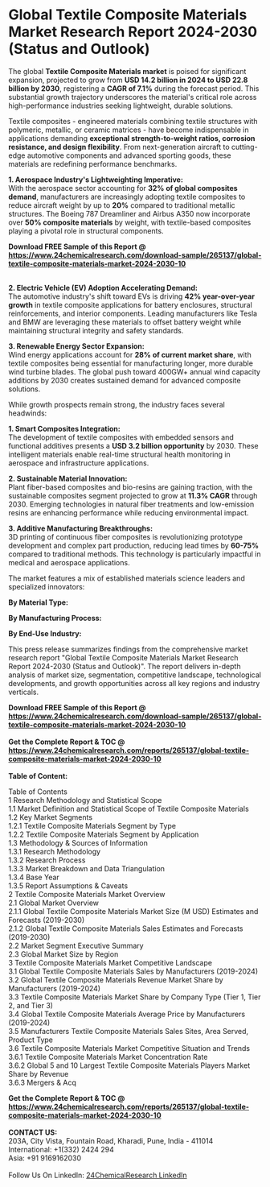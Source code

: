 <h1>Global Textile Composite Materials Market Research Report 2024-2030 (Status and Outlook)</h1><p>The global <strong>Textile Composite Materials market</strong> is poised for significant expansion, projected to grow from <strong>USD 14.2 billion in 2024 to USD 22.8 billion by 2030</strong>, registering a <strong>CAGR of 7.1%</strong> during the forecast period. This substantial growth trajectory underscores the material's critical role across high-performance industries seeking lightweight, durable solutions.</p><p>Textile composites - engineered materials combining textile structures with polymeric, metallic, or ceramic matrices - have become indispensable in applications demanding <strong>exceptional strength-to-weight ratios, corrosion resistance, and design flexibility</strong>. From next-generation aircraft to cutting-edge automotive components and advanced sporting goods, these materials are redefining performance benchmarks.</p><p><strong>1. Aerospace Industry's Lightweighting Imperative:</strong><br>
With the aerospace sector accounting for <strong>32% of global composites demand</strong>, manufacturers are increasingly adopting textile composites to reduce aircraft weight by up to <strong>20%</strong> compared to traditional metallic structures. The Boeing 787 Dreamliner and Airbus A350 now incorporate over <strong>50% composite materials</strong> by weight, with textile-based composites playing a pivotal role in structural components.</p><div><b>Download FREE Sample of this Report @ 
            <a href="https://www.24chemicalresearch.com/download-sample/265137/global-textile-composite-materials-market-2024-2030-10">
            https://www.24chemicalresearch.com/download-sample/265137/global-textile-composite-materials-market-2024-2030-10</a></b></div><br><p><strong>2. Electric Vehicle (EV) Adoption Accelerating Demand:</strong><br>
The automotive industry's shift toward EVs is driving <strong>42% year-over-year growth</strong> in textile composite applications for battery enclosures, structural reinforcements, and interior components. Leading manufacturers like Tesla and BMW are leveraging these materials to offset battery weight while maintaining structural integrity and safety standards.</p><p><strong>3. Renewable Energy Sector Expansion:</strong><br>
Wind energy applications account for <strong>28% of current market share</strong>, with textile composites being essential for manufacturing longer, more durable wind turbine blades. The global push toward 400GW+ annual wind capacity additions by 2030 creates sustained demand for advanced composite solutions.</p><p>While growth prospects remain strong, the industry faces several headwinds:</p><p><strong>1. Smart Composites Integration:</strong><br>
The development of textile composites with embedded sensors and functional additives presents a <strong>USD 3.2 billion opportunity</strong> by 2030. These intelligent materials enable real-time structural health monitoring in aerospace and infrastructure applications.</p><p><strong>2. Sustainable Material Innovation:</strong><br>
Plant fiber-based composites and bio-resins are gaining traction, with the sustainable composites segment projected to grow at <strong>11.3% CAGR</strong> through 2030. Emerging technologies in natural fiber treatments and low-emission resins are enhancing performance while reducing environmental impact.</p><p><strong>3. Additive Manufacturing Breakthroughs:</strong><br>
3D printing of continuous fiber composites is revolutionizing prototype development and complex part production, reducing lead times by <strong>60-75%</strong> compared to traditional methods. This technology is particularly impactful in medical and aerospace applications.</p><p>The market features a mix of established materials science leaders and specialized innovators:</p><p><strong>By Material Type:</strong></p><p><strong>By Manufacturing Process:</strong></p><p><strong>By End-Use Industry:</strong></p><p>This press release summarizes findings from the comprehensive market research report "Global Textile Composite Materials Market Research Report 2024-2030 (Status and Outlook)". The report delivers in-depth analysis of market size, segmentation, competitive landscape, technological developments, and growth opportunities across all key regions and industry verticals.</p><div><b>Download FREE Sample of this Report @ 
            <a href="https://www.24chemicalresearch.com/download-sample/265137/global-textile-composite-materials-market-2024-2030-10">
            https://www.24chemicalresearch.com/download-sample/265137/global-textile-composite-materials-market-2024-2030-10</a></b></div><br><div><b>Get the Complete Report & TOC @ 
            <a href="https://www.24chemicalresearch.com/reports/265137/global-textile-composite-materials-market-2024-2030-10">
            https://www.24chemicalresearch.com/reports/265137/global-textile-composite-materials-market-2024-2030-10</a></b></div><br>
            <b>Table of Content:</b><p>Table of Contents<br />
1 Research Methodology and Statistical Scope<br />
1.1 Market Definition and Statistical Scope of Textile Composite Materials<br />
1.2 Key Market Segments<br />
1.2.1 Textile Composite Materials Segment by Type<br />
1.2.2 Textile Composite Materials Segment by Application<br />
1.3 Methodology & Sources of Information<br />
1.3.1 Research Methodology<br />
1.3.2 Research Process<br />
1.3.3 Market Breakdown and Data Triangulation<br />
1.3.4 Base Year<br />
1.3.5 Report Assumptions & Caveats<br />
2 Textile Composite Materials Market Overview<br />
2.1 Global Market Overview<br />
2.1.1 Global Textile Composite Materials Market Size (M USD) Estimates and Forecasts (2019-2030)<br />
2.1.2 Global Textile Composite Materials Sales Estimates and Forecasts (2019-2030)<br />
2.2 Market Segment Executive Summary<br />
2.3 Global Market Size by Region<br />
3 Textile Composite Materials Market Competitive Landscape<br />
3.1 Global Textile Composite Materials Sales by Manufacturers (2019-2024)<br />
3.2 Global Textile Composite Materials Revenue Market Share by Manufacturers (2019-2024)<br />
3.3 Textile Composite Materials Market Share by Company Type (Tier 1, Tier 2, and Tier 3)<br />
3.4 Global Textile Composite Materials Average Price by Manufacturers (2019-2024)<br />
3.5 Manufacturers Textile Composite Materials Sales Sites, Area Served, Product Type<br />
3.6 Textile Composite Materials Market Competitive Situation and Trends<br />
3.6.1 Textile Composite Materials Market Concentration Rate<br />
3.6.2 Global 5 and 10 Largest Textile Composite Materials Players Market Share by Revenue<br />
3.6.3 Mergers & Acq</p><div><b>Get the Complete Report & TOC @ 
            <a href="https://www.24chemicalresearch.com/reports/265137/global-textile-composite-materials-market-2024-2030-10">
            https://www.24chemicalresearch.com/reports/265137/global-textile-composite-materials-market-2024-2030-10</a></b></div><br><b>CONTACT US:</b><br>
            203A, City Vista, Fountain Road, Kharadi, Pune, India - 411014<br>
            International: +1(332) 2424 294<br>
            Asia: +91 9169162030 <br><br>
            Follow Us On LinkedIn: <a href="https://www.linkedin.com/company/24chemicalresearch/">24ChemicalResearch LinkedIn</a>